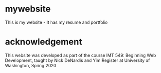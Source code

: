 # mywebsite
This is my website - It has my resume and portfolio

# acknowledgement
This website was developed as part of the course IMT 549: Beginning Web Development, taught by Nick DeNardis and Yim Register at University of Washington, Spring 2020
